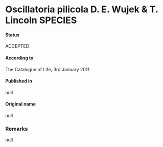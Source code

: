 Oscillatoria pilicola D. E. Wujek & T. Lincoln SPECIES
=======

#### Status
ACCEPTED

#### According to
The Catalogue of Life, 3rd January 2011

#### Published in
null

#### Original name
null

### Remarks
null